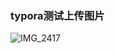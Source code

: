 ### 							typora测试上传图片



![IMG_2417](https://tva1.sinaimg.cn/large/007S8ZIlgy1gfm7o3xavaj30k00s576m.jpg)

